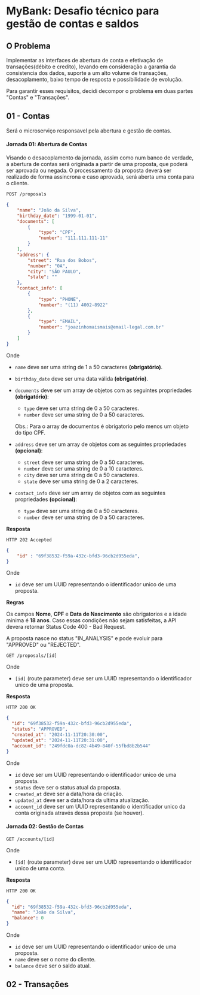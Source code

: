 # MyBank: Desafio técnico para gestão de contas e saldos

## O Problema

Implementar as interfaces de abertura de conta e efetivação de transações(débito e credito), levando em consideração a garantia da consistencia dos dados, suporte a um alto volume de transações, desacoplamento, baixo tempo de resposta e possibilidade de evolução.

Para garantir esses requisitos, decidi decompor o problema em duas partes "Contas" e "Transações".

## 01 - Contas

Será o microserviço responsavel pela abertura e gestão de contas. 

#### Jornada 01: Abertura de Contas
Visando o desacoplamento da jornada, assim como num banco de verdade, a abertura de contas será originada a partir de uma proposta, que poderá ser aprovada ou negada.
O processamento da proposta deverá ser realizado de forma assincrona e caso aprovada, será aberta uma conta para o cliente.

`POST /proposals`
```json
{
    "name": "João da Silva",
    "birthday_date": "1999-01-01",
    "documents": [
        {
            "type": "CPF",
            "number": "111.111.111-11"
        }
    ],
    "address": {
        "street": "Rua dos Bobos",
        "number": "0A",
        "city": "SÃO PAULO",
        "state": ""
    },
    "contact_info": [
        {
            "type": "PHONE",
            "number": "(11) 4002-8922"
        },
        {
            "type": "EMAIL",
            "number": "joazinhomaismais@email-legal.com.br"
        }
    ]
}
```
Onde
- `name` deve ser uma string de 1 a 50 caracteres **(obrigatório)**.
- `birthday_date` deve ser uma data válida **(obrigatório)**.

- `documents` deve ser um array de objetos com as seguintes propriedades **(obrigatório)**:
    - `type` deve ser uma string de 0 a 50 caracteres.
    - `number` deve ser uma string de 0 a 50 caracteres.

    Obs.: Para o array de documentos é obrigatorio pelo menos um objeto do tipo CPF.

- `address` deve ser um array de objetos com as seguintes propriedades **(opcional)**:
    - `street` deve ser uma string de 0 a 50 caracteres.
    - `number` deve ser uma string de 0 a 10 caracteres.
    - `city` deve ser uma string de 0 a 50 caracteres.
    - `state` deve ser uma string de 0 a 2 caracteres.

- `contact_info` deve ser um array de objetos com as seguintes propriedades **(opcional)**:
    - `type` deve ser uma string de 0 a 50 caracteres.
    - `number` deve ser uma string de 0 a 50 caracteres.

**Resposta**

`HTTP 202 Accepted`
```json
{
    "id" : "69f38532-f59a-432c-bfd3-96cb2d955eda",
}
```
Onde
- `id` deve ser um UUID representando o identificador unico de uma proposta.

**Regras**

Os campos **Nome**, **CPF** e **Data de Nascimento** são obrigatorios e a idade minima é **18 anos**. Caso essas condições não sejam satisfeitas, a API devera retornar Status Code 400 - Bad Request.

A proposta nasce no status "IN_ANALYSIS" e pode evoluir para "APPROVED" ou "REJECTED".

`GET /proposals/[id]`

Onde
- `[id]` (route parameter) deve ser um UUID representando o identificador unico de uma proposta.

**Resposta**

`HTTP 200 OK`
```json
{
  "id": "69f38532-f59a-432c-bfd3-96cb2d955eda",
  "status": "APPROVED",
  "created_at": "2024-11-11T20:30:00",
  "updated_at": "2024-11-11T20:31:00",
  "account_id": "249fdc0a-dc82-4b49-840f-55fbd8b2b544"  
}
```
Onde
- `id` deve ser um UUID representando o identificador unico de uma proposta.
- `status` deve ser o status atual da proposta.
- `created_at` deve ser a data/hora da criação.
- `updated_at` deve ser a data/hora da ultima atualização.
- `account_id` deve ser um UUID representando o identificador unico da conta originada através dessa proposta (se houver).

#### Jornada 02: Gestão de Contas

`GET /accounts/[id]`

Onde
- `[id]` (route parameter) deve ser um UUID representando o identificador unico de uma conta.

**Resposta**

`HTTP 200 OK`
```json
{
  "id": "69f38532-f59a-432c-bfd3-96cb2d955eda",
  "name": "João da Silva",
  "balance": 0
}
```
Onde
- `id` deve ser um UUID representando o identificador unico de uma proposta.
- `name` deve ser o nome do cliente.
- `balance` deve ser o saldo atual.

## 02 - Transações
